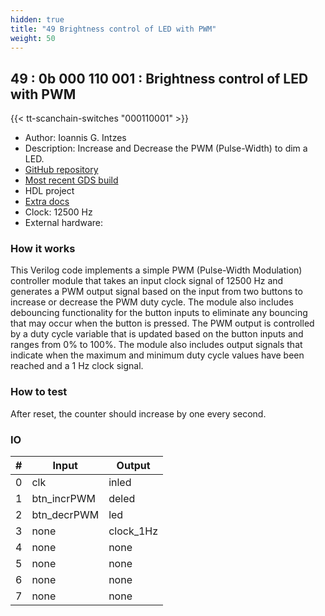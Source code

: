 ```yaml
---
hidden: true
title: "49 Brightness control of LED with PWM"
weight: 50
---
```


## 49 : 0b 000 110 001 : Brightness control of LED with PWM

{{< tt-scanchain-switches "000110001" >}}

* Author: Ioannis G. Intzes
* Description: Increase and Decrease the PWM (Pulse-Width) to dim a LED.
* [GitHub repository](https://github.com/IoannisIn/tt03-verilog-pwm)
* [Most recent GDS build](https://github.com/IoannisIn/tt03-verilog-pwm/actions/runs/4742370395)
* HDL project
* [Extra docs]()
* Clock: 12500 Hz
* External hardware: 



### How it works

This Verilog code implements a simple PWM (Pulse-Width Modulation) controller module that takes an input clock signal of 12500 Hz and generates a PWM output signal based on the input from two buttons to increase or decrease the PWM duty cycle. The module also includes debouncing functionality for the button inputs to eliminate any bouncing that may occur when the button is pressed. The PWM output is controlled by a duty cycle variable that is updated based on the button inputs and ranges from 0% to 100%. The module also includes output signals that indicate when the maximum and minimum duty cycle values have been reached and a 1 Hz clock signal.


### How to test

After reset, the counter should increase by one every second.


### IO

| # | Input        | Output       |
|---|--------------|--------------|
| 0 | clk  | inled |
| 1 | btn_incrPWM  | deled |
| 2 | btn_decrPWM  | led |
| 3 | none  | clock_1Hz |
| 4 | none  | none |
| 5 | none  | none |
| 6 | none  | none |
| 7 | none  | none |
